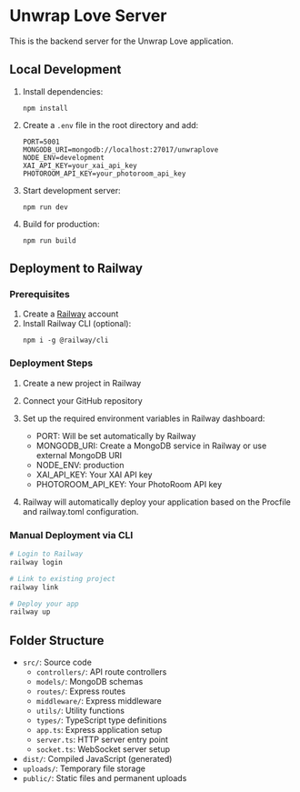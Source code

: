# Unwrap Love Server

This is the backend server for the Unwrap Love application.

## Local Development

1. Install dependencies:
   ```
   npm install
   ```

2. Create a `.env` file in the root directory and add:
   ```
   PORT=5001
   MONGODB_URI=mongodb://localhost:27017/unwraplove
   NODE_ENV=development
   XAI_API_KEY=your_xai_api_key
   PHOTOROOM_API_KEY=your_photoroom_api_key
   ```

3. Start development server:
   ```
   npm run dev
   ```

4. Build for production:
   ```
   npm run build
   ```

## Deployment to Railway

### Prerequisites

1. Create a [Railway](https://railway.app/) account
2. Install Railway CLI (optional):
   ```
   npm i -g @railway/cli
   ```

### Deployment Steps

1. Create a new project in Railway
2. Connect your GitHub repository
3. Set up the required environment variables in Railway dashboard:
   - PORT: Will be set automatically by Railway
   - MONGODB_URI: Create a MongoDB service in Railway or use external MongoDB URI
   - NODE_ENV: production
   - XAI_API_KEY: Your XAI API key
   - PHOTOROOM_API_KEY: Your PhotoRoom API key

4. Railway will automatically deploy your application based on the Procfile and railway.toml configuration.

### Manual Deployment via CLI

```bash
# Login to Railway
railway login

# Link to existing project
railway link

# Deploy your app
railway up
```

## Folder Structure

- `src/`: Source code
  - `controllers/`: API route controllers
  - `models/`: MongoDB schemas
  - `routes/`: Express routes
  - `middleware/`: Express middleware
  - `utils/`: Utility functions
  - `types/`: TypeScript type definitions
  - `app.ts`: Express application setup
  - `server.ts`: HTTP server entry point
  - `socket.ts`: WebSocket server setup
- `dist/`: Compiled JavaScript (generated)
- `uploads/`: Temporary file storage
- `public/`: Static files and permanent uploads 